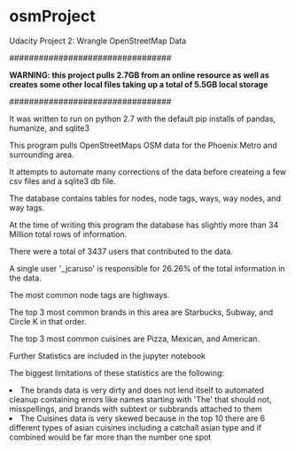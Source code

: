# osmProject
Udacity Project 2: Wrangle OpenStreetMap Data


#################################

<strong>WARNING: this project pulls 2.7GB from an online resource as well as creates some other local files taking up a total of 5.5GB local storage</strong>

#################################


It was written to run on python 2.7 with the default pip installs of pandas, humanize, and sqlite3

This program pulls OpenStreetMaps OSM data for the Phoenix Metro and surrounding area.

It attempts to automate many corrections of the data before createing a few csv files and a sqlite3 db file.

The database contains tables for nodes, node tags, ways, way nodes, and way tags.

At the time of writing this program the database has slightly more than 34 Million total rows of information.

There were a total of 3437 users that contributed to the data.

A single user '_jcaruso' is responsible for 26.26% of the total information in the data.

The most common node tags are highways.

The top 3 most common brands in this area are Starbucks, Subway, and Circle K in that order.

The top 3 most common cuisines are Pizza, Mexican, and American.

Further Statistics are included in the jupyter notebook

The biggest limitations of these statistics are the following:
<li>The brands data is very dirty and does not lend itself to automated cleanup containing errors like names starting with 'The' that should not, misspellings, and brands with subtext or subbrands attached to them </li>
<li>The Cuisines data is very skewed because in the top 10 there are 6 different types of asian cuisines including a catchall asian type and if combined would be far more than the number one spot</li>
